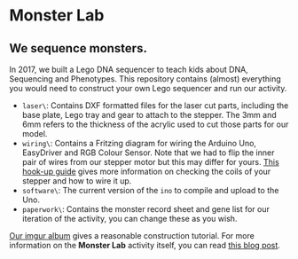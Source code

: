 # Monster Lab
## We sequence monsters.

In 2017, we built a Lego DNA sequencer to teach kids about DNA, Sequencing and Phenotypes. This repository contains (almost) everything you would need to construct your own Lego sequencer and run our activity.

* `laser\`: Contains DXF formatted files for the laser cut parts, including the base plate, Lego tray and gear to attach to the stepper. The 3mm and 6mm refers to the thickness of the acrylic used to cut those parts for our model.
* `wiring\`: Contains a Fritzing diagram for wiring the Arduino Uno, EasyDriver and RGB Colour Sensor. Note that we had to flip the inner pair of wires from our stepper motor but this may differ for yours. [This hook-up guide](https://learn.sparkfun.com/tutorials/easy-driver-hook-up-guide) gives more information on checking the coils of your stepper and how to wire it up.
* `software\`: The current version of the `ino` to compile and upload to the Uno.
* `paperwork\`: Contains the monster record sheet and gene list for our iteration of the activity, you can change these as you wish.

[Our imgur album](http://imgur.com/gallery/4O8r4) gives a reasonable construction tutorial. For more information on the **Monster Lab** activity itself, you can read [this blog post](https://samnicholls.net/2017/03/15/lego-sequencer/).
